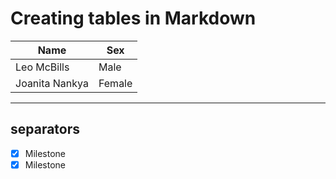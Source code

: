 # Creating tables in Markdown

|Name       |Sex      |
|-----------|---------|
|Leo McBills|Male     |
|Joanita Nankya|Female|

---
separators
---

- [x] Milestone
- [X] Milestone